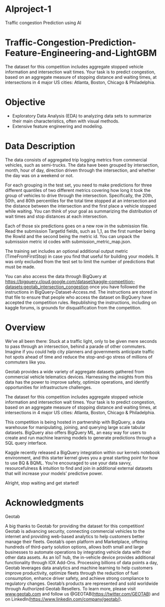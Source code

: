 # AIproject-1
Traffic congestion Prediction using AI
# Traffic-Congestion-Prediction-Feature-Engineering-and-LightGBM
The dataset for this competition includes aggregate stopped vehicle information and intersection wait times. Your task is to predict congestion, based on an aggregate measure of stopping distance and waiting times, at intersections in 4 major US cities: Atlanta, Boston, Chicago & Philadelphia.

# Objective
* Exploratory Data Analysis (EDA) to analyzing data sets to summarize their main characteristics, often with visual methods.
* Extensive feature engineering and modeling.

# Data Description
The data consists of aggregated trip logging metrics from commercial vehicles, such as semi-trucks. The data have been grouped by intersection, month, hour of day, direction driven through the intersection, and whether the day was on a weekend or not.

For each grouping in the test set, you need to make predictions for three different quantiles of two different metrics covering how long it took the group of vehicles to drive through the intersection. Specifically, the 20th, 50th, and 80th percentiles for the total time stopped at an intersection and the distance between the intersection and the first place a vehicle stopped while waiting. You can think of your goal as summarizing the distribution of wait times and stop distances at each intersection.

Each of those six predictions goes on a new row in the submission file. Read the submission TargetId fields, such as 1_1, as the first number being the RowId and the second being the metric id. You can unpack the submission metric id codes with submission_metric_map.json.

The training set includes an optional additional output metric (TimeFromFirstStop) in case you find that useful for building your models. It was only excluded from the test set to limit the number of predictions that must be made.

You can also access the data through BigQuery at https://bigquery.cloud.google.com/dataset/kaggle-competition-datasets:geotab_intersection_congestion once you have followed the instructions in BigQuery-Dataset-Access.md. The instructions are stored in that file to ensure that people who access the dataset on BigQuery have accepted the competition rules. Republishing the instructions, including on kaggle forums, is grounds for disqualification from the competition.

# Overview
We’ve all been there: Stuck at a traffic light, only to be given mere seconds to pass through an intersection, behind a parade of other commuters. Imagine if you could help city planners and governments anticipate traffic hot spots ahead of time and reduce the stop-and-go stress of millions of commuters like you.

Geotab provides a wide variety of aggregate datasets gathered from commercial vehicle telematics devices. Harnessing the insights from this data has the power to improve safety, optimize operations, and identify opportunities for infrastructure challenges.

The dataset for this competition includes aggregate stopped vehicle information and intersection wait times. Your task is to predict congestion, based on an aggregate measure of stopping distance and waiting times, at intersections in 4 major US cities: Atlanta, Boston, Chicago & Philadelphia.

This competition is being hosted in partnership with BigQuery, a data warehouse for manipulating, joining, and querying large scale tabular datasets. BigQuery also offers BigQuery ML, an easy way for users to create and run machine learning models to generate predictions through a SQL query interface.

Kaggle recently released a BigQuery integration within our kernels notebook environment, and this starter kernel gives you a great starting point for how to use BQ & BQML. You’re encouraged to use your data savvy, resourcefulness & intuition to find and join in additional external datasets that will increase your models’ predictive power.

Alright, stop waiting and get started!

# Acknowledgments
Geotab

A big thanks to Geotab for providing the dataset for this competition! Geotab is advancing security, connecting commercial vehicles to the internet and providing web-based analytics to help customers better manage their fleets. Geotab’s open platform and Marketplace, offering hundreds of third-party solution options, allows both small and large businesses to automate operations by integrating vehicle data with their other data assets. As an IoT hub, the in-vehicle device provides additional functionality through IOX Add-Ons. Processing billions of data points a day, Geotab leverages data analytics and machine learning to help customers improve productivity, optimize fleets through the reduction of fuel consumption, enhance driver safety, and achieve strong compliance to regulatory changes. Geotab’s products are represented and sold worldwide through Authorized Geotab Resellers. To learn more, please visit www.geotab.com and follow us @GEOTAB(https://twitter.com/GEOTAB) and on LinkedIn(https://www.linkedin.com/company/geotab/).
